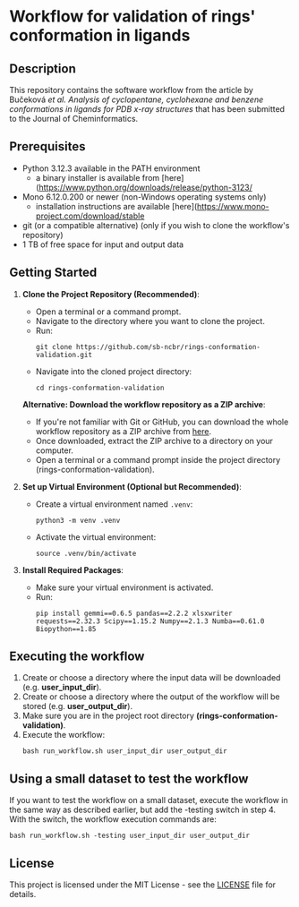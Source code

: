 # Workflow for validation of rings' conformation in ligands

## Description
This repository contains the software workflow from the article by Bučeková *et al.* *Analysis of cyclopentane, cyclohexane and benzene conformations in ligands for PDB x-ray structures* that has been submitted to the Journal of Cheminformatics.

## Prerequisites
- Python 3.12.3 available in the PATH environment
	- a binary installer is available from [here](https://www.python.org/downloads/release/python-3123/
- Mono 6.12.0.200 or newer (non-Windows operating systems only)
	- installation instructions are available [here](https://www.mono-project.com/download/stable
- git (or a compatible alternative) (only if you wish to clone the workflow's repository)
- 1 TB of free space for input and output data

## Getting Started

1. **Clone the Project Repository (Recommended)**:
	- Open a terminal or a command prompt.
	- Navigate to the directory where you want to clone the project.
	- Run:
		```
		git clone https://github.com/sb-ncbr/rings-conformation-validation.git
		```
	- Navigate into the cloned project directory:
		```
		cd rings-conformation-validation
		```
	
	**Alternative: Download the workflow repository as a ZIP archive**:
	- If you're not familiar with Git or GitHub, you can download the whole workflow repository as a ZIP archive from [here](https://github.com/sb-ncbr/rings-conformation-validation/archive/refs/heads/main.zip).
	- Once downloaded, extract the ZIP archive to a directory on your computer.
	- Open a terminal or a command prompt inside the project directory (rings-conformation-validation).

2. **Set up Virtual Environment (Optional but Recommended)**:
	- Create a virtual environment named `.venv`:
		```
		python3 -m venv .venv
		```
	- Activate the virtual environment:
		```
		source .venv/bin/activate
		```

3. **Install Required Packages**:
	- Make sure your virtual environment is activated.
	- Run:
		```
		pip install gemmi==0.6.5 pandas==2.2.2 xlsxwriter requests==2.32.3 Scipy==1.15.2 Numpy==2.1.3 Numba==0.61.0 Biopython==1.85
		```

## Executing the workflow

1. Create or choose a directory where the input data will be downloaded (e.g. **user_input_dir**).
2. Create or choose a directory where the output of the workflow will be stored (e.g. **user_output_dir**).
3. Make sure you are in the project root directory **(rings-conformation-validation)**.
4. Execute the workflow:
	```
	bash run_workflow.sh user_input_dir user_output_dir
	```

## Using a small dataset to test the workflow

If you want to test the workflow on a small dataset, execute the workflow in the same way as described earlier, but add the -testing switch in step 4. With the switch, the workflow execution commands are:

```
bash run_workflow.sh -testing user_input_dir user_output_dir
```

## License
This project is licensed under the MIT License - see the [LICENSE](https://github.com/sb-ncbr/rings-conformation-validation/blob/main/LICENSE) file for details.
